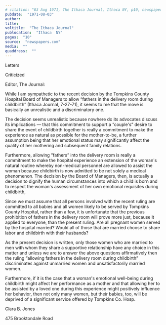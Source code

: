 ```yaml
---
# citation: "03 Aug 1971, The Ithaca Journal, Ithaca NY, p10, newspapers.com."
pubdate:  "1971-08-03"
author: 
title: 
voltitle:  "The Ithaca Journal"
publocation:  "Ithaca  NY"
pages:  "10"
source:  "newspapers.com"
media:  ""
quaddress:  ""
---
```

Letters 

Criticized 

Editor, The Journal: 

While I am sympathetic to the recent decision by the Tompkins County Hospital Board of Managers to allow “fathers in the delivery room during childbirth” (Ithaca Journal, 7-27-71), it seems to me that the move is basically an unrealistic and a discriminatory one. 

The decision seems unrealistic because nowhere do its advocates discuss its implications — that this commitment to support a “couple's” desire to share the event of childbirth together is really a commitment to make the experience as natural as possible for the mother-to-be, a further assumption being that her emotional status may significantly affect the quality of her mothering and subsequent family relations. 

Furthermore, allowing “fathers” into the delivery room is really a commitment to make the hospital experience an extension of the woman's natural routine whereby non-medical personnel are allowed to assist the woman because childbirth is now admitted to be not solely a medical phenomenon. The decision by the Board of Managers, then, is actually a decision to dignify the human circumstances into which a child is born and to respect the woman's assessment of her own emotional requisites during childbirth, 

Since we must assume that all persons involved with the recent ruling are committed to all babies and all women likely to be served by Tompkins County Hospital, rather than a few, it is unfortunate that the previous prohibition of fathers in the delivery room will prove more just, because it applied to everyone, than the present ruling. Are all pregnant women served by the hospital married? Would all of those that are married choose to share labor and childbirth with their husbands? 

As the present decision is written, only those women who are married to men with whom they share a supportive relationship have any choice in this matter and unless we are to answer the above questions affirmatively then the ruling “allowing fathers in the delivery room during childbirth” discriminates against unmarried women and unsatisfactorily married women. 

Furthermore, if it is the case that a woman's emotional well-being during childbirth might affect her performance as a mother and that allowing her to be assisted by a loved one during this experience might positively influence her behavior, then not only many women, but their babies, too, will be deprived of a significant service offered by Tompkins Co. Hosp. 

Clara B. Jones 

475 Brooktondale Road

